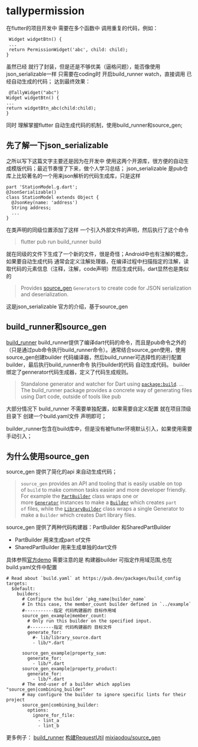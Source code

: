 # tallypermission
在flutter的项目开发中 需要在多个函数中 调用重复的代码，例如：
```
 Widget widgetBtn() {
 ...
 return PermissionWidget('abc', child: child);
}
```

虽然已经 就行了封装，但是还是不够优美（逼格问题），能否像使用json_serializable一样 只需要在coding时 开启build_runner watch，直接调用 已经自动生成的代码；
达到最终效果：
```
 @TallyWidget("abc")
Widget widgetBtn() {
...
return widgetBtn_abc(child:child);
}
```

同时 理解掌握flutter 自动生成代码的机制，使用build_runner和source_gen;

## 先了解一下json_serializable
之所以写下这篇文字主要还是因为在开发中 使用这两个开源库，很方便的自动生成模版代码；最近节奏慢了下来，做个人学习总结；
json_serializable 是pub仓库上比较著名的一个用来json解析的代码生成库，只是这样
```
part 'StationModel.g.dart';
@JsonSerializable()
class StationModel extends Object {
  @JsonKey(name: 'address')
  String address;
  ...
}
```
在类声明的同级位置添加了这样 一个引入外部文件的声明，然后执行了这个命令
> flutter pub run build_runner build

就在同级的文件下生成了一个新的文件，很是奇怪；Android中也有注解的概念，如果要自动生成代码 通常会定义注解处理器，在编译过程中扫描指定的注解，读取代码的元素信息（注释，注解，code声明）然后生成代码，dart显然也是类似的
> Provides [source_gen](https://pub.dev/packages/source_gen) `Generator`s to create code for JSON serialization and deserialization.

这是json_serializable 官方的介绍，基于source_gen

## build_runner和source_gen
[build_runner](https://github.com/dart-lang/build/tree/master/build_runner)  build_runner提供了编译dart代码的命令，而且是pub命令之外的（只是通过pub命令执行build_runner命令）。通常结合source_gen使用，使用source_gen创建builder 代码编译器，然后build_runner可选择性的进行配置builder，最后执行build_runner命令 执行builder的代码 自动生成代码。
builder绑定了gennerator代码生成器，定义了代码生成规则。

> Standalone generator and watcher for Dart using [`package:build`](https://pub.dev/packages/build).
...
The build_runner package provides a concrete way of generating files using Dart code, outside of tools like pub

大部分情况下 build_runner 不需要单独配置，如果需要自定义配置 就在项目顶级目录下 创建一个build.yaml文件 声明即可；

builder_runner包含在build库中，但是没有被flutter环境默认引入，如果使用需要手动引入；


## 为什么使用source_gen
source_gen 提供了简化的api 来自动生成代码；
 >`source_gen` provides an API and tooling that is easily usable on top of `build` to make common tasks easier and more developer friendly. For example the [`PartBuilder`](https://pub.dev/documentation/source_gen/latest/source_gen/PartBuilder-class.html) class wraps one or more [`Generator`](https://pub.dev/documentation/source_gen/latest/source_gen/Generator-class.html) instances to make a [`Builder`](https://pub.dev/documentation/build/latest/build/Builder-class.html) which creates `part of` files, while the [`LibraryBuilder`](https://pub.dev/documentation/source_gen/latest/source_gen/LibraryBuilder-class.html) class wraps a single Generator to make a `Builder` which creates Dart library files.

source_gen 提供了两种代码构建器：PartBuilder 和SharedPartBuilder
- PartBuilder 用来生成part of文件
- SharedPartBuilder 用来生成单独的dart文件

具体参照[官方demo](https://github.com/dart-lang/source_gen)
需要注意的是 构建器builder 可指定作用域范围,也在build.yaml文件中配置
```
# Read about `build.yaml` at https://pub.dev/packages/build_config
targets:
  $default:
    builders:
      # Configure the builder `pkg_name|builder_name`
      # In this case, the member_count builder defined in `../example`
      #-----------指定 代码构建器的 目标作用域
      source_gen_example|member_count:
        # Only run this builder on the specified input.
        #---------指定 代码构建器的 目标文件
        generate_for:
          #- lib/library_source.dart
          - lib/*.dart

      source_gen_example|property_sum:
        generate_for:
          - lib/*.dart
      source_gen_example|property_product:
        generate_for:
          - lib/*.dart
      # The end-user of a builder which applies "source_gen|combining_builder"
      # may configure the builder to ignore specific lints for their project
      source_gen|combining_builder:
        options:
          ignore_for_file:
            - lint_a
            - lint_b
```


更多例子：
[build_runner](https://github.com/dart-lang/build/tree/master/build_runner)
[构建RequestUtil](https://blog.csdn.net/act64/article/details/90703480)
[mixiaodou/source_gen](https://github.com/mixiaodou/source_gen)

